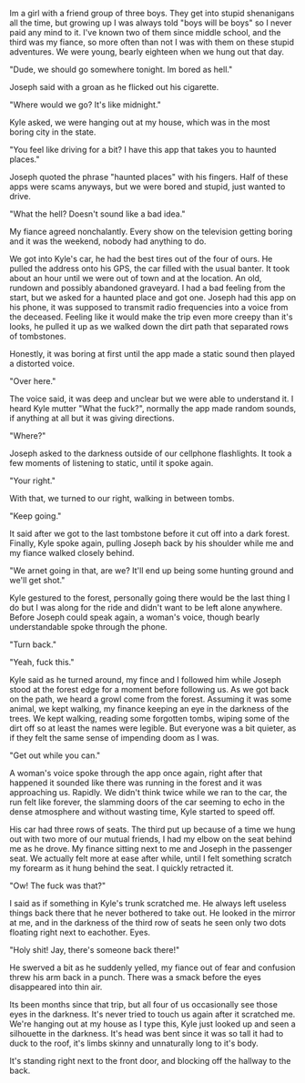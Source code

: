 Im a girl with a friend group of three boys. They get into stupid shenanigans all the time, but growing up I was always told "boys will be boys" so I never paid any mind to it. I've known two of them since middle school, and the third was my fiance, so more often than not I was with them on these stupid adventures.
We were young, bearly eighteen when we hung out that day. 


"Dude, we should go somewhere tonight. Im bored as hell."

Joseph said with a groan as he flicked out his cigarette. 

"Where would we go? It's like midnight."

Kyle asked, we were hanging out at my house, which was in the most boring city in the state. 

"You feel like driving for a bit? I have this app that takes you to haunted places."

Joseph quoted the phrase "haunted places" with his fingers. Half of these apps were scams anyways, but we were bored and stupid, just wanted to drive. 

"What the hell? Doesn't sound like a bad idea."

My fiance agreed nonchalantly. Every show on the television getting boring and it was the weekend, nobody had anything to do.

We got into Kyle's car, he had the best tires out of the four of ours. He pulled the address onto his GPS, the car filled with the usual banter. It took about an hour until we were out of town and at the location. An old, rundown and possibly abandoned graveyard. I had a bad feeling from the start, but we asked for a haunted place and got one.
Joseph had this app on his phone, it was supposed to transmit radio frequencies into a voice from the deceased. Feeling like it would make the trip even more creepy than it's looks, he pulled it up as we walked down the dirt path that separated rows of tombstones. 

Honestly, it was boring at first until the app made a static sound then played a distorted voice. 

"Over here."

The voice said, it was deep and unclear but we were able to understand it. I heard Kyle mutter "What the fuck?", normally the app made random sounds, if anything at all but it was giving directions. 

"Where?"

Joseph asked to the darkness outside of our cellphone flashlights. It took a few moments of listening to static, until it spoke again. 

"Your right."

With that, we turned to our right, walking in between tombs. 

"Keep going."

It said after we got to the last tombstone before it cut off into a dark forest. Finally, Kyle spoke again, pulling Joseph back by his shoulder while me and my fiance walked closely behind.

"We arnet going in that, are we? It'll end up being some hunting ground and we'll get shot."

Kyle gestured to the forest, personally going there would be the last thing I do but I was along for the ride and didn't want to be left alone anywhere. Before Joseph could speak again, a woman's voice, though bearly understandable spoke through the phone.

"Turn back."

"Yeah, fuck this."

Kyle said as he turned around, my fince and I followed him while Joseph stood at the forest edge for a moment before following us. As we got back on the path, we heard a growl come from the forest. Assuming it was some animal, we kept walking, my finance keeping an eye in the darkness of the trees. 
We kept walking, reading some forgotten tombs, wiping some of the dirt off so at least the names were legible. But everyone was a bit quieter, as if they felt the same sense of impending doom as I was. 

"Get out while you can."

A woman's voice spoke through the app once again, right after that happened it sounded like there was running in the forest and it was approaching us. Rapidly.
We didn't think twice while we ran to the car, the run felt like forever, the slamming doors of the car seeming to echo in the dense atmosphere and without wasting time, Kyle started to speed off.

His car had three rows of seats. The third put up because of a time we hung out with two more of our mutual friends, I had my elbow on the seat behind me as he drove. My finance sitting next to me and Joseph in the passenger seat. We actually felt more at ease after while, until I felt something scratch my forearm as it hung behind the seat. I quickly retracted it.

"Ow! The fuck was that?"

I said as if something in Kyle's trunk scratched me. He always left useless things back there that he never bothered to take out. He looked in the mirror at me, and in the darkness of the third row of seats he seen only two dots floating right next to eachother. Eyes.

"Holy shit! Jay, there's someone back there!"

He swerved a bit as he suddenly yelled, my fiance out of fear and confusion threw his arm back in a punch. There was a smack before the eyes disappeared into thin air.

Its been months since that trip, but all four of us occasionally see those eyes in the darkness. It's never tried to touch us again after it scratched me. We're hanging out at my house as I type this, Kyle just looked up and seen a silhouette in the darkness. It's head was bent since it was so tall it had to duck to the roof, it's limbs skinny and unnaturally long to it's body. 

It's standing right next to the front door, and blocking off the hallway to the back.